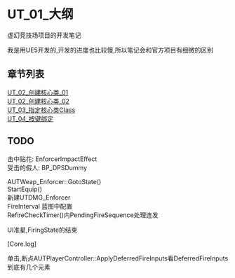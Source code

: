 # UT_01_大纲
虚幻竞技场项目的开发笔记  

我是用UE5开发的,开发的进度也比较慢,所以笔记会和官方项目有细微的区别  

## 章节列表
[UT_02_创建核心类_01](UT_02_创建核心类_01.md)  
[UT_02_创建核心类_02](UT_02_创建核心类_02.md)  
[UT_03_指定核心类Class](UT_03_指定核心类Class.md)  
[UT_04_按键绑定](UT_04_按键绑定.md)  

## TODO
击中贴花: EnforcerImpactEffect  
受击的假人: BP_DPSDummy  

AUTWeap_Enforcer::GotoState()  
StartEquip()  
新建UTDMG_Enforcer  
FireInterval 蓝图中配置  
RefireCheckTimer()内PendingFireSequence处理连发  

UI准星,FiringState的结束

[Core.log]  

单击,断点AUTPlayerController::ApplyDeferredFireInputs看DeferredFireInputs到底有几个元素  
